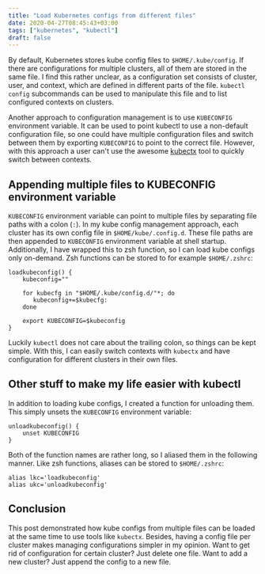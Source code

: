 ```yaml
---
title: "Load Kubernetes configs from different files"
date: 2020-04-27T08:45:43+03:00
tags: ["kubernetes", "kubectl"]
draft: false
---
```


By default, Kubernetes stores kube config files to `$HOME/.kube/config`. If there are configurations for multiple clusters, all of them are stored in the same file. I find this rather unclear, as a configuration set consists of cluster, user, and context, which are defined in different parts of the file. `kubectl config` subcommands can be used to manipulate this file and to list configured contexts on clusters.

Another approach to configuration management is to use `KUBECONFIG` environment variable. It can be used to point kubectl to use a non-default configuration file, so one could have multiple configuration files and switch between them by exporting `KUBECONFIG` to point to the correct file. However, with this approach a user can't use the awesome [kubectx](https://github.com/ahmetb/kubectx) tool to quickly switch between contexts.

## Appending multiple files to KUBECONFIG environment variable

`KUBECONFIG` environment variable can point to multiple files by separating file paths with a colon (`:`). In my kube config management approach, each cluster has its own config file in `$HOME/kube/.config.d`. These file paths are then appended to `KUBECONFIG` environment variable at shell startup. Additionally, I have wrapped this to zsh function, so I can load kube configs only on-demand. Zsh functions can be stored to for example `$HOME/.zshrc`:

```
loadkubeconfig() {
    kubeconfig=""

    for kubecfg in "$HOME/.kube/config.d/"*; do
       kubeconfig+=$kubecfg:
    done

    export KUBECONFIG=$kubeconfig
}
```

Luckily `kubectl` does not care about the trailing colon, so things can be kept simple. With this, I can easily switch contexts with `kubectx` and have configuration for different clusters in their own files.

## Other stuff to make my life easier with kubectl

In addition to loading kube configs, I created a function for unloading them. This simply unsets the `KUBECONFIG` environment variable:

```
unloadkubeconfig() {
    unset KUBECONFIG
}
```

Both of the function names are rather long, so I aliased them in the following manner. Like zsh functions, aliases can be stored to `$HOME/.zshrc`:

```
alias lkc='loadkubeconfig'
alias ukc='unloadkubeconfig'
```

## Conclusion

This post demonstrated how kube configs from multiple files can be loaded at the same time to use tools like `kubectx`. Besides, having a config file per cluster makes managing configurations simpler in my opinion. Want to get rid of configuration for certain cluster? Just delete one file. Want to add a new cluster? Just append the config to a new file.
